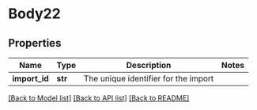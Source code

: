 # Body22

## Properties
Name | Type | Description | Notes
------------ | ------------- | ------------- | -------------
**import_id** | **str** | The unique identifier for the import | 

[[Back to Model list]](../README.md#documentation-for-models) [[Back to API list]](../README.md#documentation-for-api-endpoints) [[Back to README]](../README.md)


